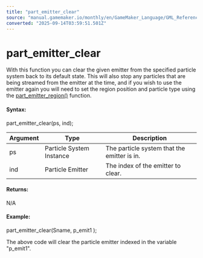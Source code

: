 ```yaml
---
title: "part_emitter_clear"
source: "manual.gamemaker.io/monthly/en/GameMaker_Language/GML_Reference/Drawing/Particles/Particle_Emitters/part_emitter_clear.htm"
converted: "2025-09-14T03:59:51.501Z"
---
```


# part\_emitter\_clear

With this function you can clear the given emitter from the specified particle system back to its default state. This will also stop any particles that are being streamed from the emitter at the time, and if you wish to use the emitter again you will need to set the region position and particle type using the [part\_emitter\_region()](part_emitter_region.md) function.

#### Syntax:

part\_emitter\_clear(ps, ind);

| Argument | Type | Description |
| --- | --- | --- |
| ps | Particle System Instance | The particle system that the emitter is in. |
| ind | Particle Emitter | The index of the emitter to clear. |

#### Returns:

N/A

#### Example:

part\_emitter\_clear(Sname, p\_emit1 );

The above code will clear the particle emitter indexed in the variable "p\_emit1".